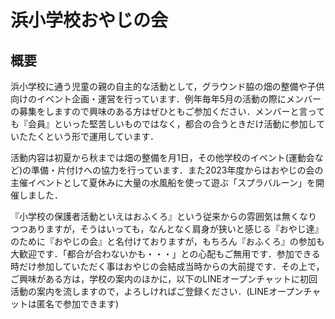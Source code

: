 # 浜小学校おやじの会

## 概要

浜小学校に通う児童の親の自主的な活動として，グラウンド脇の畑の整備や子供向けのイベント企画・運営を行っています．例年毎年5月の活動の際にメンバーの募集をしますので興味のある方はぜひともご参加ください．メンバーと言っても『会員』といった堅苦しいものではなく，都合の合うときだけ活動に参加していたたくという形で運用しています．

活動内容は初夏から秋までは畑の整備を月1日，その他学校のイベント(運動会など)の準備・片付けへの協力を行っています．また2023年度からはおやじの会の主催イベントとして夏休みに大量の水風船を使って遊ぶ「スプラバルーン」を開催しました．

『小学校の保護者活動といえはおふくろ』という従来からの雰囲気は無くなりつつありますが，そうはいっても，なんとなく肩身が狭いと感じる『おやじ達』のために『おやじの会』と名付けておりますが，もちろん『おふくろ』の参加も大歓迎です．「都合が合わないかも・・・」との心配もご無用です．参加できる時だけ参加していただく事はおやじの会結成当時からの大前提です．その上で，ご興味がある方は，学校の案内のほかに，以下のLINEオープンチャットに初回活動の案内を流しますので，よろしければご登録ください．(LINEオープンチャットは匿名で参加できます)

